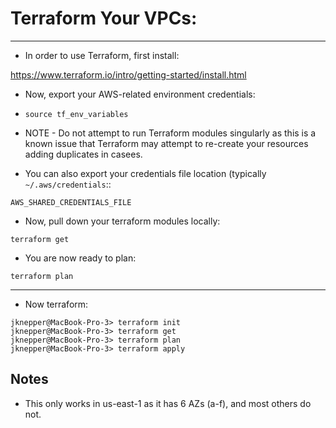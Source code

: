 # Terraform Your VPCs:

---

* In order to use Terraform, first install:

https://www.terraform.io/intro/getting-started/install.html

* Now, export your AWS-related environment credentials:
* `source tf_env_variables`

* NOTE - Do not attempt to run Terraform modules singularly as this is a known issue that Terraform may attempt
  to re-create your resources adding duplicates in casees.

* You can also export your credentials file location (typically `~/.aws/credentials`::

`AWS_SHARED_CREDENTIALS_FILE`

* Now, pull down your terraform modules locally:

`terraform get`

* You are now ready to plan:

`terraform plan`

---

* Now terraform:

```
jknepper@MacBook-Pro-3> terraform init
jknepper@MacBook-Pro-3> terraform get
jknepper@MacBook-Pro-3> terraform plan
jknepper@MacBook-Pro-3> terraform apply
```

## Notes

* This only works in us-east-1 as it has 6 AZs (a-f), and most others do not.

